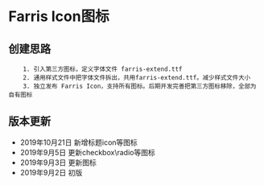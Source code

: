 Farris Icon图标
================

## 创建思路
        1. 引入第三方图标，定义字体文件 farris-extend.ttf
        2. 通用样式文件中把字体文件拆出，共用farris-extend.ttf。减少样式文件大小
        3. 独立发布 Farris Icon，支持所有图标。后期开发完善把第三方图标移除，全部为自有图标

## 版本更新
- 2019年10月21日 新增标题icon等图标
- 2019年9月5日 更新checkbox\radio等图标
- 2019年9月3日 更新图标
- 2019年9月2日 初版